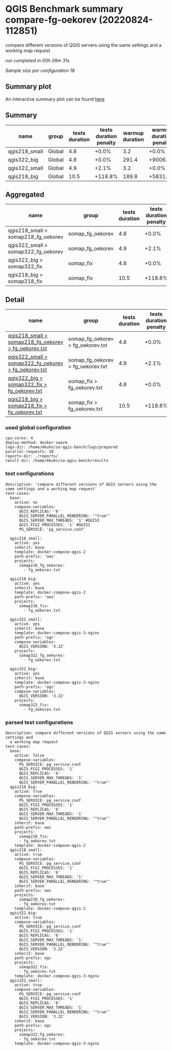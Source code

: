# QGIS Benchmark summary compare-fg-oekorev (20220824-112851)


compare different versions of QGIS servers using the same settings and a working map request

_run completed in 00h 09m 31s_

_Sample size per configuration 18_
## Summary plot
An interactive summary plot can be found [here](report_compare-fg-oekorev_20220824-112851_plot.html)

## Summary
| name          | group   |   tests duration | tests duration penalty   |   warmup duration | warmup duration penalty   |   totalResTime | totalResTime penalty   |   medianResTime | medianResTime penalty   |   minResTime |   maxResTime |   responseSizeMB |   sampleCount |   errorCount |   memMaxMB |   memAvgMB |   memMinMB |   cpuMax% |   cpuAvg% |   cpuMin% |   errorPct |
|---------------|---------|------------------|--------------------------|-------------------|---------------------------|----------------|------------------------|-----------------|-------------------------|--------------|--------------|------------------|---------------|--------------|------------|------------|------------|-----------|-----------|-----------|------------|
| qgis218_small | Global  |              4.8 | +0.0%                    |               3.2 | +0.0%                     |            2.2 | +0.0%                  |           119.5 | +0.4%                   |           67 |          213 |              2.7 |            18 |            0 |     -inf   |      nan   |      inf   |    -inf   |     nan   |     inf   |          0 |
| qgis322_big   | Global  |              4.8 | +0.0%                    |             291.4 | +9006.2%                  |            3   | +40.0%                 |           177   | +48.7%                  |           72 |          335 |              2.9 |            18 |            0 |    12650.5 |    12650.5 |    12650.5 |       2.9 |       2.9 |       2.9 |          0 |
| qgis322_small | Global  |              4.9 | +2.1%                    |               3.2 | +0.0%                     |            2.3 | +5.3%                  |           119   | +0.0%                   |           69 |          225 |              3   |            18 |            0 |     7342.9 |     7342.9 |     7342.9 |       6.8 |       6.8 |       6.8 |          0 |
| qgis218_big   | Global  |             10.5 | +118.8%                  |             189.8 | +5831.2%                  |           50.3 | +2229.3%               |          2490.5 | +1992.9%                |           77 |         6524 |              2.7 |            18 |            0 |    11020.3 |    10443.3 |     9615.1 |      60.8 |      38.3 |       3.3 |          0 |

## Aggregated
| name                                | group            |   tests duration | tests duration penalty   |   warmup duration | warmup duration penalty   |   totalResTime | totalResTime penalty   |   medianResTime | medianResTime penalty   |   minResTime |   maxResTime |   responseSizeMB |   sampleCount |   errorCount |   memMaxMB |   memAvgMB |   memMinMB |   cpuMax% |   cpuAvg% |   cpuMin% |   errorPct |
|-------------------------------------|------------------|------------------|--------------------------|-------------------|---------------------------|----------------|------------------------|-----------------|-------------------------|--------------|--------------|------------------|---------------|--------------|------------|------------|------------|-----------|-----------|-----------|------------|
| qgis218_small > somap218_fg_oekorev | somap_fg_oekorev |              4.8 | +0.0%                    |               3.2 | +0.0%                     |            2.2 | +0.0%                  |           119.5 | +0.4%                   |           67 |          213 |              2.7 |            18 |            0 |     -inf   |      nan   |      inf   |    -inf   |     nan   |     inf   |          0 |
| qgis322_small > somap322_fg_oekorev | somap_fg_oekorev |              4.9 | +2.1%                    |               3.2 | +0.0%                     |            2.3 | +5.3%                  |           119   | +0.0%                   |           69 |          225 |              3   |            18 |            0 |     7342.9 |     7342.9 |     7342.9 |       6.8 |       6.8 |       6.8 |          0 |
| qgis322_big > somap322_fix          | somap_fix        |              4.8 | +0.0%                    |             291.4 | +53.5%                    |            3   | +0.0%                  |           177   | +0.0%                   |           72 |          335 |              2.9 |            18 |            0 |    12650.5 |    12650.5 |    12650.5 |       2.9 |       2.9 |       2.9 |          0 |
| qgis218_big > somap218_fix          | somap_fix        |             10.5 | +118.8%                  |             189.8 | +0.0%                     |           50.3 | +1563.2%               |          2490.5 | +1307.1%                |           77 |         6524 |              2.7 |            18 |            0 |    11020.3 |    10443.3 |     9615.1 |      60.8 |      38.3 |       3.3 |          0 |

## Detail
| name                                                                                                                                                                                | group                             |   tests duration | tests duration penalty   |   warmup duration | warmup duration penalty   |   totalResTime | totalResTime penalty   |   medianResTime | medianResTime penalty   |   sampleCount |   errorCount |   errorPct |   meanResTime |   minResTime |   maxResTime |   pct1ResTime |   pct2ResTime |   pct3ResTime |   throughput |   receivedKBytesPerSec |   sentKBytesPerSec |   responseSizeMB |   memMaxMB |   memAvgMB |   memMinMB |   cpuMax% |   cpuAvg% |   cpuMin% |
|-------------------------------------------------------------------------------------------------------------------------------------------------------------------------------------|-----------------------------------|------------------|--------------------------|-------------------|---------------------------|----------------|------------------------|-----------------|-------------------------|---------------|--------------|------------|---------------|--------------|--------------|---------------|---------------|---------------|--------------|------------------------|--------------------|------------------|------------|------------|------------|-----------|-----------|-----------|
| [qgis218_small > somap218_fg_oekorev > fg_oekorev.txt](../results/details/compare-fg-oekorev/20220824-112851/qgis218_small/somap218_fg_oekorev/fg_oekorev.txt/dashboard/index.html) | somap_fg_oekorev > fg_oekorev.txt |              4.8 | +0.0%                    |               3.2 | +0.0%                     |            2.2 | +0.0%                  |           119.5 | +0.4%                   |            18 |            0 |          0 |       120     |           67 |          213 |         205.8 |           213 |           213 |      30.2521 |               4680.91  |           11.6991  |              2.7 |      nan   |      nan   |      nan   |     nan   |     nan   |     nan   |
| [qgis322_small > somap322_fg_oekorev > fg_oekorev.txt](../results/details/compare-fg-oekorev/20220824-112851/qgis322_small/somap322_fg_oekorev/fg_oekorev.txt/dashboard/index.html) | somap_fg_oekorev > fg_oekorev.txt |              4.9 | +2.1%                    |               3.2 | +0.0%                     |            2.3 | +5.3%                  |           119   | +0.0%                   |            18 |            0 |          0 |       126.333 |           69 |          225 |         209.7 |           225 |           225 |      29.4599 |               5010.15  |           11.3927  |              3   |     7342.9 |     7342.9 |     7342.9 |       6.8 |       6.8 |       6.8 |
| [qgis322_big > somap322_fix > fg_oekorev.txt](../results/details/compare-fg-oekorev/20220824-112851/qgis322_big/somap322_fix/fg_oekorev.txt/dashboard/index.html)                   | somap_fix > fg_oekorev.txt        |              4.8 | +0.0%                    |             291.4 | +53.5%                    |            3   | +0.0%                  |           177   | +0.0%                   |            18 |            0 |          0 |       168.056 |           72 |          335 |         284.6 |           335 |           335 |      20.7135 |               3466.26  |            7.86869 |              2.9 |    12650.5 |    12650.5 |    12650.5 |       2.9 |       2.9 |       2.9 |
| [qgis218_big > somap218_fix > fg_oekorev.txt](../results/details/compare-fg-oekorev/20220824-112851/qgis218_big/somap218_fix/fg_oekorev.txt/dashboard/index.html)                   | somap_fix > fg_oekorev.txt        |             10.5 | +118.8%                  |             189.8 | +0.0%                     |           50.3 | +1563.2%               |          2490.5 | +1307.1%                |            18 |            0 |          0 |      2795.11  |           77 |         6524 |        6517.7 |          6524 |          6524 |       2.7133 |                419.829 |            1.03073 |              2.7 |    11020.3 |    10443.3 |     9615.1 |      60.8 |      38.3 |       3.3 |

### used global configuration

```
cpu-cores: 4
deploy-method: docker-swarm
logs-dir: /home/mkuhn/so-qgis-bench/logs/prepared
parallel-requests: 10
reports-dir: ./reports/
result-dir: /home/mkuhn/so-qgis-bench/results

```
### test configurations

```
description: 'compare different versions of QGIS servers using the same settings and a working map request'
test-cases:
  base:
    active: no
    compose-variables:
      QGIS_REPLICAS: '6'
      QGIS_SERVER_PARALLEL_RENDERING: '"true"'
      QGIS_SERVER_MAX_THREADS: '1' #QGIS3
      QGIS_FCGI_PROCESSES: '1' #QGIS2
      PG_SERVICE: 'pg_service.conf'

  qgis218_small:
    active: yes
    inherit: base
    template: docker-compose-qgis-2
    path-prefix: 'ows'
    projects:
      somap218_fg_oekorev:
        - fg_oekorev.txt

  qgis218_big:
    active: yes
    inherit: base
    template: docker-compose-qgis-2
    path-prefix: 'ows'
    projects:
      somap218_fix:
        - fg_oekorev.txt

  qgis322_small:
    active: yes
    inherit: base
    template: docker-compose-qgis-3-nginx
    path-prefix: 'ogc'
    compose-variables:
      QGIS_VERSION: '3.22'
    projects:
      somap322_fg_oekorev:
        - fg_oekorev.txt

  qgis322_big:
    active: yes
    inherit: base
    template: docker-compose-qgis-3-nginx
    path-prefix: 'ogc'
    compose-variables:
      QGIS_VERSION: '3.22'
    projects:
      somap322_fix:
        - fg_oekorev.txt
```
### parsed test configurations

```
description: compare different versions of QGIS servers using the same settings and
  a working map request
test-cases:
  base:
    active: false
    compose-variables:
      PG_SERVICE: pg_service.conf
      QGIS_FCGI_PROCESSES: '1'
      QGIS_REPLICAS: '6'
      QGIS_SERVER_MAX_THREADS: '1'
      QGIS_SERVER_PARALLEL_RENDERING: '"true"'
  qgis218_big:
    active: true
    compose-variables:
      PG_SERVICE: pg_service.conf
      QGIS_FCGI_PROCESSES: '1'
      QGIS_REPLICAS: '6'
      QGIS_SERVER_MAX_THREADS: '1'
      QGIS_SERVER_PARALLEL_RENDERING: '"true"'
    inherit: base
    path-prefix: ows
    projects:
      somap218_fix:
      - fg_oekorev.txt
    template: docker-compose-qgis-2
  qgis218_small:
    active: true
    compose-variables:
      PG_SERVICE: pg_service.conf
      QGIS_FCGI_PROCESSES: '1'
      QGIS_REPLICAS: '6'
      QGIS_SERVER_MAX_THREADS: '1'
      QGIS_SERVER_PARALLEL_RENDERING: '"true"'
    inherit: base
    path-prefix: ows
    projects:
      somap218_fg_oekorev:
      - fg_oekorev.txt
    template: docker-compose-qgis-2
  qgis322_big:
    active: true
    compose-variables:
      PG_SERVICE: pg_service.conf
      QGIS_FCGI_PROCESSES: '1'
      QGIS_REPLICAS: '6'
      QGIS_SERVER_MAX_THREADS: '1'
      QGIS_SERVER_PARALLEL_RENDERING: '"true"'
      QGIS_VERSION: '3.22'
    inherit: base
    path-prefix: ogc
    projects:
      somap322_fix:
      - fg_oekorev.txt
    template: docker-compose-qgis-3-nginx
  qgis322_small:
    active: true
    compose-variables:
      PG_SERVICE: pg_service.conf
      QGIS_FCGI_PROCESSES: '1'
      QGIS_REPLICAS: '6'
      QGIS_SERVER_MAX_THREADS: '1'
      QGIS_SERVER_PARALLEL_RENDERING: '"true"'
      QGIS_VERSION: '3.22'
    inherit: base
    path-prefix: ogc
    projects:
      somap322_fg_oekorev:
      - fg_oekorev.txt
    template: docker-compose-qgis-3-nginx

```